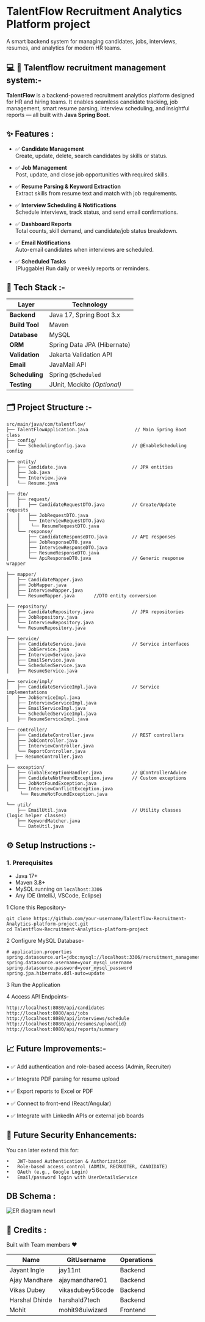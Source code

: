 # TalentFlow Recruitment Analytics Platform project 
A smart backend system for managing candidates, jobs, interviews, resumes, and analytics for modern HR teams.

## 💻 💼 Talentflow recruitment management system:-
**TalentFlow** is a backend-powered recruitment analytics platform designed for HR and hiring teams. It enables seamless candidate tracking, job management, smart resume parsing, interview scheduling, and insightful reports — all built with **Java Spring Boot**.

## ✨ Features :
- ✅ **Candidate Management**  
  Create, update, delete, search candidates by skills or status.

- ✅ **Job Management**  
  Post, update, and close job opportunities with required skills.

- ✅ **Resume Parsing & Keyword Extraction**  
  Extract skills from resume text and match with job requirements.

- ✅ **Interview Scheduling & Notifications**  
  Schedule interviews, track status, and send email confirmations.

- ✅ **Dashboard Reports**  
  Total counts, skill demand, and candidate/job status breakdown.

- ✅ **Email Notifications**  
  Auto-email candidates when interviews are scheduled.

- ✅ **Scheduled Tasks**  
  (Pluggable) Run daily or weekly reports or reminders.

## 🧰 Tech Stack :-

| Layer           | Technology                      |
|----------------|----------------------------------|
| **Backend**     | Java 17, Spring Boot 3.x         |
| **Build Tool**  | Maven                            |
| **Database**    | MySQL                            |
| **ORM**         | Spring Data JPA (Hibernate)      |
| **Validation**  | Jakarta Validation API           |
| **Email**       | JavaMail API                     |
| **Scheduling**  | Spring `@Scheduled`              |
| **Testing**     | JUnit, Mockito *(Optional)*      |

## 🗂️ Project Structure :-
    src/main/java/com/talentflow/
    ├── TalentFlowApplication.java                 // Main Spring Boot class   
    ├── config/
    │   └── SchedulingConfig.java                 // @EnableScheduling config 
    
    ├── entity/
    │   ├── Candidate.java                        // JPA entities
    │   ├── Job.java
    │   └── Interview.java
    │   └── Resume.java  
    
    ├── dto/
    │   ├── request/
    │   │   ├── CandidateRequestDTO.java          // Create/Update requests
    │   │   ├── JobRequestDTO.java
    │   │   └── InterviewRequestDTO.java
    │   │    └── ResumeRequestDTO.java
    │   └── response/
    │       ├── CandidateResponseDTO.java         // API responses
    │       ├── JobResponseDTO.java
    │       ├── InterviewResponseDTO.java
    │       ├── ResumeResponseDTO.java    
    │       └── ApiResponseDTO.java               // Generic response wrapper 
    
    ├── mapper/
    │   ├── CandidateMapper.java
    │   ├── JobMapper.java
    │   ├── InterviewMapper.java
    │   └── ResumeMapper.java		//DTO entity conversion  
    
    ├── repository/
    │   ├── CandidateRepository.java              // JPA repositories
    │   ├── JobRepository.java
    │   └── InterviewRepository.java
    │   └── ResumeRepository.java
    
    ├── service/
    │   ├── CandidateService.java                 // Service interfaces
    │   ├── JobService.java
    │   ├── InterviewService.java
    │   ├── EmailService.java
    │   └── ScheduledService.java
    │   ├── ResumeService.java  
    
    ├── service/impl/
    │   ├── CandidateServiceImpl.java             // Service implementations
    │   ├── JobServiceImpl.java
    │   ├── InterviewServiceImpl.java
    │   ├── EmailServiceImpl.java
    │   └── ScheduledServiceImpl.java
    │   ├── ResumeServiceImpl.java    
    
    ├── controller/
    │   ├── CandidateController.java              // REST controllers
    │   ├── JobController.java
    │   ├── InterviewController.java
    │   └── ReportController.java
    │  ├── ResumeController.java  
    
    ├── exception/
    │   ├── GlobalExceptionHandler.java           // @ControllerAdvice
    │   ├── CandidateNotFoundException.java       // Custom exceptions
    │   ├── JobNotFoundException.java
    │   └── InterviewConflictException.java
         └── ResumeNotFoundException.java
    
    └── util/
        ├── EmailUtil.java                        // Utility classes (logic helper classes)
        ├── KeywordMatcher.java
        └── DateUtil.java

## ⚙️ Setup Instructions :-

### 1. Prerequisites

- Java 17+
- Maven 3.8+
- MySQL running on `localhost:3306`
- Any IDE (IntelliJ, VSCode, Eclipse)

1️ Clone this Repository-
  
    git clone https://github.com/your-username/Talentflow-Recruitment-Analytics-platform-project.git
    cd Talentflow-Recruitment-Analytics-platform-project

2️ Configure MySQL Database-

    # application.properties
    spring.datasource.url=jdbc:mysql://localhost:3306/recruitment_management
    spring.datasource.username=your_mysql_username
    spring.datasource.password=your_mysql_password
    spring.jpa.hibernate.ddl-auto=update

3️ Run the Application

4️ Access API Endpoints-

    http://localhost:8080/api/candidates
    http://localhost:8080/api/jobs
    http://localhost:8080/api/interviews/schedule
    http://localhost:8080/api/resumes/upload{id}
    http://localhost:8080/api/reports/summary
    
## 📈 Future Improvements:-

•	✅ Add authentication and role-based access (Admin, Recruiter)

•	✅ Integrate PDF parsing for resume upload

•	✅ Export reports to Excel or PDF

•	✅ Connect to front-end (React/Angular)

•	✅ Integrate with LinkedIn APIs or external job boards

## 🔐 Future Security Enhancements:

  You can later extend this for:
  
    •	JWT-based Authentication & Authorization
    •	Role-based access control (ADMIN, RECRUITER, CANDIDATE)
    •	OAuth (e.g., Google Login)
    •	Email/password login with UserDetailsService


## DB Schema :
  ![ER diagram new1](https://github.com/user-attachments/assets/6bfb5fbd-f2be-40d2-bbb7-a9716a73574f)


## 🙏 Credits :
Built with Team members ❤️

  | **Name**       | **GitUsername**  | **Operations** |
| -------------- | ---------------- | -------------- |
| Jayant Ingle   | jay11nt          | Backend        |
| Ajay Mandhare  | ajaymandhare01   | Backend        |
| Vikas Dubey    | vikasdubey56code | Backend        |
| Harshal Dhirde | harshald7tech    | Backend        |
| Mohit          | mohit98uiwizard  | Frontend       |
